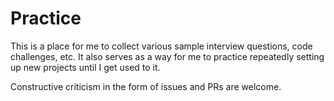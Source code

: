 # Practice

This is a place for me to collect various sample interview questions, code challenges, etc. It also serves as a way for me to practice repeatedly setting up new projects until I get used to it.

Constructive criticism in the form of issues and PRs are welcome.
